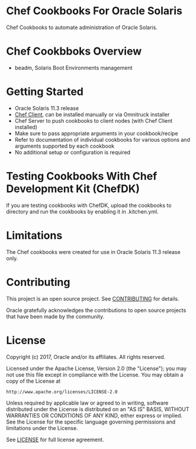 # Chef Cookbooks For Oracle Solaris
Chef Cookbooks to automate administration of Oracle Solaris.

# Chef Cookbboks Overview
   - beadm, Solaris Boot Environments management

# Getting Started
   - Oracle Solaris 11.3 release
   - [Chef Client](https://downloads.chef.io/chef/12.19.36#solaris2), can be installed
     manually or via Omnitruck installer
   - Chef Server to push cookbooks to client nodes (with Chef Client installed)
   - Make sure to pass appropriate arguments in your cookbook/recipe
   - Refer to documentation of individual cookbooks for various options
     and arguments supported by each cookbook
   - No additional setup or configuration is required

# Testing Cookbooks With Chef Development Kit (ChefDK)

If you are testing cookbooks with ChefDK, upload the cookbooks to directory and
run the cookbooks by enabling it in .kitchen.yml.

# Limitations
The Chef cookbooks were created for use in Oracle Solaris 11.3 release only.

# Contributing
This project is an open source project. See [CONTRIBUTING](./CONTRIBUTING.md) for details.

Oracle gratefully acknowledges the contributions to open source projects that have been made by the community.

# License
Copyright (c) 2017, Oracle and/or its affiliates. All rights reserved.

Licensed under the Apache License, Version 2.0 (the "License");
you may not use this file except in compliance with the License.
You may obtain a copy of the License at

    http://www.apache.org/licenses/LICENSE-2.0

Unless required by applicable law or agreed to in writing, software
distributed under the License is distributed on an "AS IS" BASIS,
WITHOUT WARRANTIES OR CONDITIONS OF ANY KIND, either express or implied.
See the License for the specific language governing permissions and
limitations under the License.

See [LICENSE](./LICENSE) for full license agreement.
